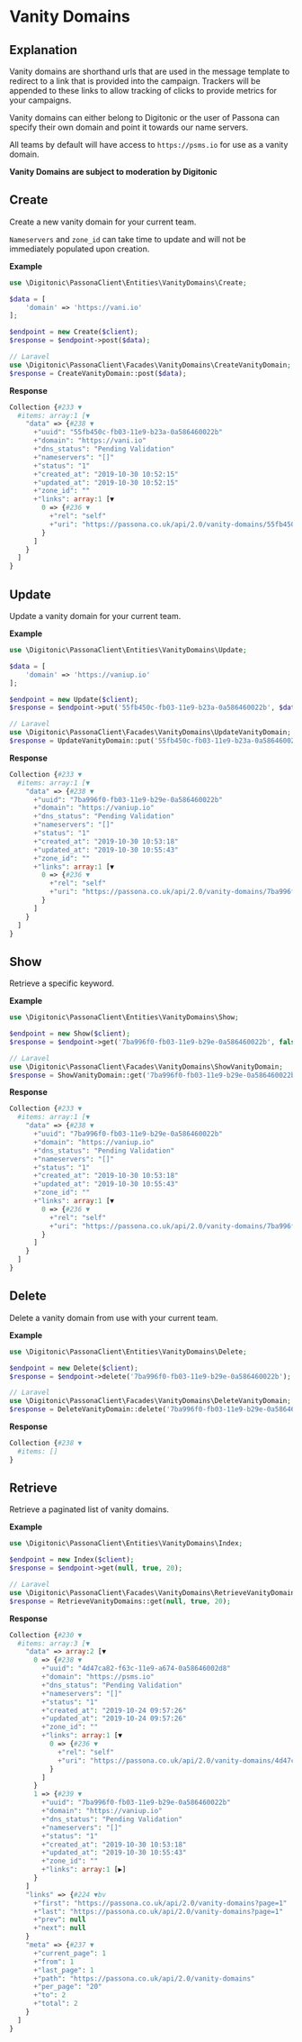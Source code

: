 # Vanity Domains

## Explanation
Vanity domains are shorthand urls that are used in the message template to redirect to a link that is provided into the campaign.
Trackers will be appended to these links to allow tracking of clicks to provide metrics for your campaigns.

Vanity domains can either belong to Digitonic or the user of Passona can specify their own domain and point it towards our name servers.

All teams by default will have access to `https://psms.io` for use as a vanity domain.

**Vanity Domains are subject to moderation by Digitonic**


## Create
Create a new vanity domain for your current team.

`Nameservers` and `zone_id` can take time to update and will not be immediately populated upon creation.

**Example**

```php
use \Digitonic\PassonaClient\Entities\VanityDomains\Create;

$data = [
    'domain' => 'https://vani.io'
];

$endpoint = new Create($client);
$response = $endpoint->post($data);

// Laravel
use \Digitonic\PassonaClient\Facades\VanityDomains\CreateVanityDomain;
$response = CreateVanityDomain::post($data);
```

**Response**

```php
Collection {#233 ▼
  #items: array:1 [▼
    "data" => {#238 ▼
      +"uuid": "55fb450c-fb03-11e9-b23a-0a586460022b"
      +"domain": "https://vani.io"
      +"dns_status": "Pending Validation"
      +"nameservers": "[]"
      +"status": "1"
      +"created_at": "2019-10-30 10:52:15"
      +"updated_at": "2019-10-30 10:52:15"
      +"zone_id": ""
      +"links": array:1 [▼
        0 => {#236 ▼
          +"rel": "self"
          +"uri": "https://passona.co.uk/api/2.0/vanity-domains/55fb450c-fb03-11e9-b23a-0a586460022b"
        }
      ]
    }
  ]
}
```

## Update

Update a vanity domain for your current team.

**Example**

```php
use \Digitonic\PassonaClient\Entities\VanityDomains\Update;

$data = [
    'domain' => 'https://vaniup.io'
];

$endpoint = new Update($client);
$response = $endpoint->put('55fb450c-fb03-11e9-b23a-0a586460022b', $data);

// Laravel
use \Digitonic\PassonaClient\Facades\VanityDomains\UpdateVanityDomain;
$response = UpdateVanityDomain::put('55fb450c-fb03-11e9-b23a-0a586460022b', $data);
```

**Response**

```php
Collection {#233 ▼
  #items: array:1 [▼
    "data" => {#238 ▼
      +"uuid": "7ba996f0-fb03-11e9-b29e-0a586460022b"
      +"domain": "https://vaniup.io"
      +"dns_status": "Pending Validation"
      +"nameservers": "[]"
      +"status": "1"
      +"created_at": "2019-10-30 10:53:18"
      +"updated_at": "2019-10-30 10:55:43"
      +"zone_id": ""
      +"links": array:1 [▼
        0 => {#236 ▼
          +"rel": "self"
          +"uri": "https://passona.co.uk/api/2.0/vanity-domains/7ba996f0-fb03-11e9-b29e-0a586460022b"
        }
      ]
    }
  ]
}
```

## Show

Retrieve a specific keyword.

**Example**

```php
use \Digitonic\PassonaClient\Entities\VanityDomains\Show;

$endpoint = new Show($client);
$response = $endpoint->get('7ba996f0-fb03-11e9-b29e-0a586460022b', false, null);

// Laravel
use \Digitonic\PassonaClient\Facades\VanityDomains\ShowVanityDomain;
$response = ShowVanityDomain::get('7ba996f0-fb03-11e9-b29e-0a586460022b', false, null);
```

**Response**

```php
Collection {#233 ▼
  #items: array:1 [▼
    "data" => {#238 ▼
      +"uuid": "7ba996f0-fb03-11e9-b29e-0a586460022b"
      +"domain": "https://vaniup.io"
      +"dns_status": "Pending Validation"
      +"nameservers": "[]"
      +"status": "1"
      +"created_at": "2019-10-30 10:53:18"
      +"updated_at": "2019-10-30 10:55:43"
      +"zone_id": ""
      +"links": array:1 [▼
        0 => {#236 ▼
          +"rel": "self"
          +"uri": "https://passona.co.uk/api/2.0/vanity-domains/7ba996f0-fb03-11e9-b29e-0a586460022b"
        }
      ]
    }
  ]
}
```

## Delete

Delete a vanity domain from use with your current team.

**Example**

```php
use \Digitonic\PassonaClient\Entities\VanityDomains\Delete;

$endpoint = new Delete($client);
$response = $endpoint->delete('7ba996f0-fb03-11e9-b29e-0a586460022b');

// Laravel
use \Digitonic\PassonaClient\Facades\VanityDomains\DeleteVanityDomain;
$response = DeleteVanityDomain::delete('7ba996f0-fb03-11e9-b29e-0a586460022b');
```

**Response**

```php
Collection {#238 ▼
  #items: []
}
```

## Retrieve

Retrieve a paginated list of vanity domains.

**Example**

```php
use \Digitonic\PassonaClient\Entities\VanityDomains\Index;

$endpoint = new Index($client);
$response = $endpoint->get(null, true, 20);

// Laravel
use \Digitonic\PassonaClient\Facades\VanityDomains\RetrieveVanityDomains;
$response = RetrieveVanityDomains::get(null, true, 20);
```

**Response**

```php
Collection {#230 ▼
  #items: array:3 [▼
    "data" => array:2 [▼
      0 => {#238 ▼
        +"uuid": "4d47ca82-f63c-11e9-a674-0a58646002d8"
        +"domain": "https://psms.io"
        +"dns_status": "Pending Validation"
        +"nameservers": "[]"
        +"status": "1"
        +"created_at": "2019-10-24 09:57:26"
        +"updated_at": "2019-10-24 09:57:26"
        +"zone_id": ""
        +"links": array:1 [▼
          0 => {#236 ▼
            +"rel": "self"
            +"uri": "https://passona.co.uk/api/2.0/vanity-domains/4d47ca82-f63c-11e9-a674-0a58646002d8"
          }
        ]
      }
      1 => {#239 ▼
        +"uuid": "7ba996f0-fb03-11e9-b29e-0a586460022b"
        +"domain": "https://vaniup.io"
        +"dns_status": "Pending Validation"
        +"nameservers": "[]"
        +"status": "1"
        +"created_at": "2019-10-30 10:53:18"
        +"updated_at": "2019-10-30 10:55:43"
        +"zone_id": ""
        +"links": array:1 [▶]
      }
    ]
    "links" => {#224 ▼bv
      +"first": "https://passona.co.uk/api/2.0/vanity-domains?page=1"
      +"last": "https://passona.co.uk/api/2.0/vanity-domains?page=1"
      +"prev": null
      +"next": null
    }
    "meta" => {#237 ▼
      +"current_page": 1
      +"from": 1
      +"last_page": 1
      +"path": "https://passona.co.uk/api/2.0/vanity-domains"
      +"per_page": "20"
      +"to": 2
      +"total": 2
    }
  ]
}
```


